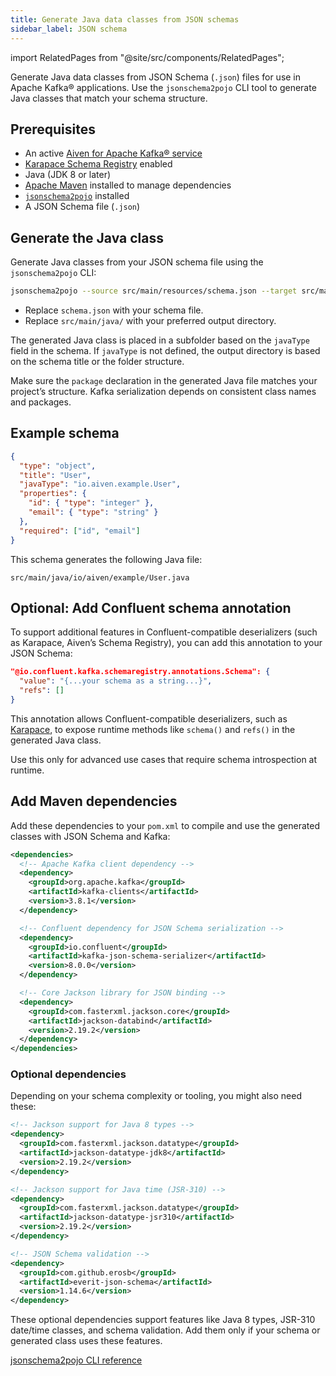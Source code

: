 ```yaml
---
title: Generate Java data classes from JSON schemas
sidebar_label: JSON schema
---
```


import RelatedPages from "@site/src/components/RelatedPages";

Generate Java data classes from JSON Schema (`.json`) files for use in Apache Kafka® applications. Use the `jsonschema2pojo` CLI tool to generate Java classes that match your schema structure.

## Prerequisites

- An active [Aiven for Apache Kafka® service](/docs/products/kafka/get-started#create-an-aiven-for-apache-kafka-service)
- [Karapace Schema Registry](/docs/products/kafka/karapace/concepts/schema-registry-authorization)
  enabled
- Java (JDK 8 or later)
- [Apache Maven](https://maven.apache.org/) installed to manage dependencies
- [`jsonschema2pojo`](https://github.com/joelittlejohn/jsonschema2pojo) installed
- A JSON Schema file (`.json`)

## Generate the Java class

Generate Java classes from your JSON schema file using the `jsonschema2pojo` CLI:

```bash
jsonschema2pojo --source src/main/resources/schema.json --target src/main/java/
```

- Replace `schema.json` with your schema file.
- Replace `src/main/java/` with your preferred output directory.

The generated Java class is placed in a subfolder based on the `javaType` field in the
schema. If `javaType` is not defined, the output directory is based on the schema title
or the folder structure.

Make sure the `package` declaration in the generated Java file matches your
project’s structure. Kafka serialization depends on consistent class names and packages.

## Example schema

```json
{
  "type": "object",
  "title": "User",
  "javaType": "io.aiven.example.User",
  "properties": {
    "id": { "type": "integer" },
    "email": { "type": "string" }
  },
  "required": ["id", "email"]
}
```

This schema generates the following Java file:

```plaintext
src/main/java/io/aiven/example/User.java
```

## Optional: Add Confluent schema annotation

To support additional features in Confluent-compatible deserializers (such as Karapace, Aiven’s Schema Registry), you can add this annotation to your JSON Schema:

```json
"@io.confluent.kafka.schemaregistry.annotations.Schema": {
  "value": "{...your schema as a string...}",
  "refs": []
}
```

This annotation allows Confluent-compatible deserializers, such
as [Karapace](/docs/products/kafka/karapace/concepts/schema-registry-authorization),
to expose runtime methods like `schema()` and `refs()` in the generated Java class.

Use this only for advanced use cases that require schema introspection at runtime.

## Add Maven dependencies

Add these dependencies to your `pom.xml` to compile and use the generated classes with
JSON Schema and Kafka:

```xml
<dependencies>
  <!-- Apache Kafka client dependency -->
  <dependency>
    <groupId>org.apache.kafka</groupId>
    <artifactId>kafka-clients</artifactId>
    <version>3.8.1</version>
  </dependency>

  <!-- Confluent dependency for JSON Schema serialization -->
  <dependency>
    <groupId>io.confluent</groupId>
    <artifactId>kafka-json-schema-serializer</artifactId>
    <version>8.0.0</version>
  </dependency>

  <!-- Core Jackson library for JSON binding -->
  <dependency>
    <groupId>com.fasterxml.jackson.core</groupId>
    <artifactId>jackson-databind</artifactId>
    <version>2.19.2</version>
  </dependency>
</dependencies>
```

### Optional dependencies

Depending on your schema complexity or tooling, you might also need these:

```xml
<!-- Jackson support for Java 8 types -->
<dependency>
  <groupId>com.fasterxml.jackson.datatype</groupId>
  <artifactId>jackson-datatype-jdk8</artifactId>
  <version>2.19.2</version>
</dependency>

<!-- Jackson support for Java time (JSR-310) -->
<dependency>
  <groupId>com.fasterxml.jackson.datatype</groupId>
  <artifactId>jackson-datatype-jsr310</artifactId>
  <version>2.19.2</version>
</dependency>

<!-- JSON Schema validation -->
<dependency>
  <groupId>com.github.erosb</groupId>
  <artifactId>everit-json-schema</artifactId>
  <version>1.14.6</version>
</dependency>
```

These optional dependencies support features like Java 8 types, JSR-310 date/time classes,
and schema validation. Add them only if your schema or generated class uses these
features.

<RelatedPages />

[jsonschema2pojo CLI reference](https://github.com/joelittlejohn/jsonschema2pojo/wiki/Getting-Started#the-command-line-interface)
